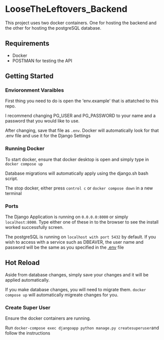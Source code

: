 # LooseTheLeftovers_Backend

This project uses two docker containers. One for hosting the backend and the other for hosting the postgreSQL database.

## Requirements
- Docker
- POSTMAN for testing the API


## Getting Started

### Envioronment Varaibles

First thing you need to do is open the 'env.example' that is attatched to this repo. 

I recommend changing PG_USER and PG_PASSWORD to your name and a password that you would like to use. 

After changing, save that file as `.env`. Docker will automatically look for that .env file and use it for the Django Settings 

### Running Docker

To start docker, ensure that docker desktop is open and simply type in `docker compose up`

Database migrations will automatically apply using the django.sh bash script. 

The stop docker, either press `control c` or `docker compose down` in a new terminal 

### Ports 

The Django Application is running on `0.0.0.0:8000` or simply `localhost:8000`. Type either one of these in to the browser to see the install worked successfully screen. 

The postgreSQL is running on `localhost with port 5432` by default. If you wish to access with a service such as DBEAVER, the user name and password will be the same as you specified in the [.env](/env.example) file

## Hot Reload

Aside from database changes, simply save your changes and it will be applied automatically. 

If you make database changes, you will need to migrate them. `docker compose up` will automatically migreate changes for you.

### Create Super User

Ensure the docker containers are running. 

Run `docker-compose exec djangoapp python manage.py createsuperuser`and follow the instructions





